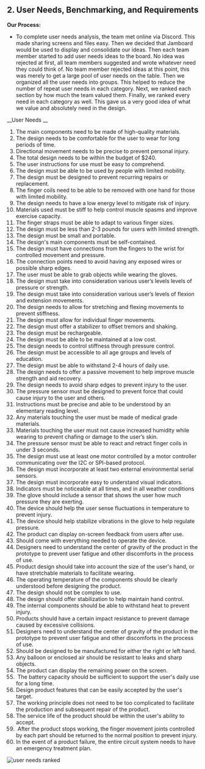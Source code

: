 ## 2. User Needs, Benchmarking, and Requirements

**Our Process:**
* To complete user needs analysis, the team met online via Discord. This made sharing screens and files easy. Then we decided that Jamboard would be used to display and consolidate our ideas. Then each team member started to add user needs ideas to the board. No idea was rejected at first, all team members suggested and wrote whatever need they could think of. No team member rejected ideas at this point, this was merely to get a large pool of user needs on the table. Then we organized all the user needs into groups. This helped to reduce the number of repeat user needs in each category. Next, we ranked each section by how much the team valued them. Finally, we ranked every need in each category as well. This gave us a very good idea of what we value and absolutely need in the design. 

__User Needs __

1. The main components need to be made of high\-quality materials\.
2. The design needs to be comfortable for the user to wear for long periods of time\.
3. Directional movement needs to be precise to prevent personal injury\.
4. The total design needs to be within the budget of $240\.
5. The user instructions for use must be easy to comprehend\.
6. The design must be able to be used by people with limited mobility\.
7. The design must be designed to prevent recurring repairs or replacement\.
8. The finger coils need to be able to be removed with one hand for those with limited mobility\.
9. The design needs to have a low energy level to mitigate risk of injury\.
10. Materials used must be stiff to help control muscle spasms and improve exercise capacity\.
11. The finger straps must be able to adapt to various finger sizes\.
12. The design must be less than 2\-3 pounds for users with limited strength\.
13. The design must be small and portable\.
14. The design's main components must be self\-contained\.
15. The design must have connections from the fingers to the wrist for controlled movement and pressure\.
16. The connection points need to avoid having any exposed wires or possible sharp edges\.
17. The user must be able to grab objects while wearing the gloves\. 
18. The design must take into consideration various user’s levels levels of pressure or strength\.
19. The design must take into consideration various user’s levels of flexion and extension movements\. 
20. The design needs to allow for stretching and flexing movements to prevent stiffness\.
21. The design must allow for individual finger movements\. 
22. The design must offer a stabilizer to offset tremors and shaking\. 
23. The design must be rechargeable\.
24. The design must be able to be maintained at a low cost\.
25. The design needs to control stiffness through pressure control\. 
26. The design must be accessible to all age groups and levels of education\.
27. The design must be able to withstand 2\-4 hours of daily use\. 
28. The design needs to offer a passive movement to help improve muscle strength and aid recovery\.
29. The design needs to avoid sharp edges to prevent injury to the user\. 
30. The pressure sensor must be designed to prevent force that could cause injury to the user and others\.
31. Instructions must be precise and able to be understood by an elementary reading level\.
32. Any materials touching the user must be made of medical grade materials\. 
33. Materials touching the user must not cause increased humidity while wearing to prevent chafing or damage to the user’s skin\.  
34. The pressure sensor must be able to react and retract finger coils in under 3 seconds\. 
35. The design must use at least one motor controlled by a motor controller communicating over the I2C or SPI\-based protocol\.
36. The design must incorporate at least two external environmental serial sensors\.
37. The design must incorporate easy to understand visual indicators\.
38. Indicators must be noticeable at all times, and in all weather conditions
39. The glove should include a sensor that shows the user how much pressure they are exerting\.
40. The device should help the user sense fluctuations in temperature to prevent injury\.
41. The device should help stabilize vibrations in the glove to help regulate pressure\.
42. The product can display on\-screen feedback from users after use\.
43. Should come with everything needed to operate the device\.
44. Designers need to understand the center of gravity of the product in the prototype to prevent user fatigue and other discomforts in the process of use\.
45. Product design should take into account the size of the user's hand, or have stretchable materials to facilitate wearing\.
46. The operating temperature of the components should be clearly understood before designing the product\.
47. The design should not be complex to use\.
48. The design should offer stabilization to help maintain hand control\.
49. The internal components should be able to withstand heat to prevent injury\.
50. Products should have a certain impact resistance to prevent damage caused by excessive collisions\.
51. Designers need to understand the center of gravity of the product in the prototype to prevent user fatigue and other discomforts in the process of use\.
52. Should be designed to be manufactured for either the right or left hand\.
53. Any balloon or enclosed air should be resistant to leaks and sharp objects\.
54. The product can display the remaining power on the screen\.
55.  The battery capacity should be sufficient to support the user's daily use for a long time\.
56. Design product features that can be easily accepted by the user's target\.
57. The working principle does not need to be too complicated to facilitate the production and subsequent repair of the product\.
58. The service life of the product should be within the user's ability to accept\.
59.  After the product stops working, the finger movement joints controlled by each part should be returned to the normal position to prevent injury\.
60. In the event of a product failure, the entire circuit system needs to have an emergency treatment plan\.



![user needs ranked](https://user-images.githubusercontent.com/122709159/213968878-697e78d0-26be-4114-b271-7d2dc2a9d990.jpg)
